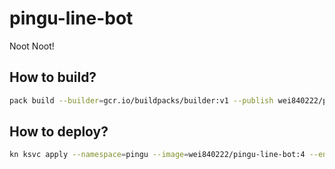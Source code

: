 # pingu-line-bot
Noot Noot!

## How to build?
```bash
pack build --builder=gcr.io/buildpacks/builder:v1 --publish wei840222/pingu-line-bot:4
```

## How to deploy?
```bash
kn ksvc apply --namespace=pingu --image=wei840222/pingu-line-bot:4 --env-file=./.env --annotation=instrumentation.opentelemetry.io/inject-sdk=true line-bot
```
